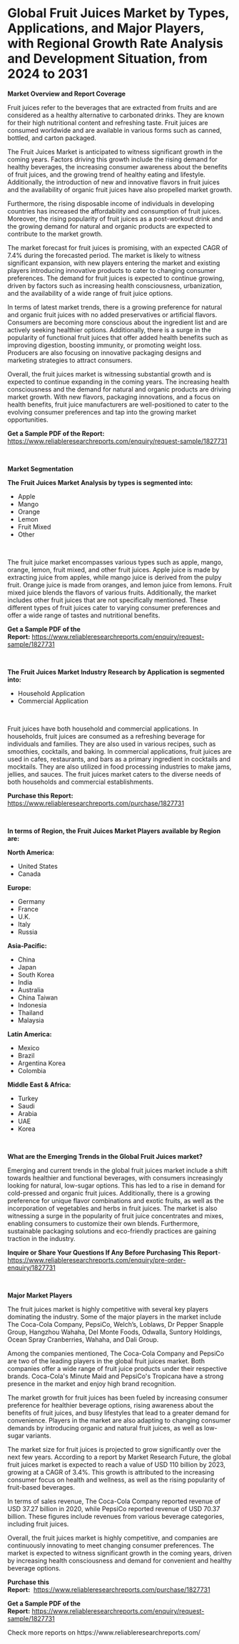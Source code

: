 <p><h1>Global Fruit Juices Market by Types, Applications, and Major Players, with Regional Growth Rate Analysis and Development Situation, from 2024 to 2031</h1></p><p><strong>Market Overview and Report Coverage</strong></p>
<p><p>Fruit juices refer to the beverages that are extracted from fruits and are considered as a healthy alternative to carbonated drinks. They are known for their high nutritional content and refreshing taste. Fruit juices are consumed worldwide and are available in various forms such as canned, bottled, and carton packaged.</p><p>The Fruit Juices Market is anticipated to witness significant growth in the coming years. Factors driving this growth include the rising demand for healthy beverages, the increasing consumer awareness about the benefits of fruit juices, and the growing trend of healthy eating and lifestyle. Additionally, the introduction of new and innovative flavors in fruit juices and the availability of organic fruit juices have also propelled market growth.</p><p>Furthermore, the rising disposable income of individuals in developing countries has increased the affordability and consumption of fruit juices. Moreover, the rising popularity of fruit juices as a post-workout drink and the growing demand for natural and organic products are expected to contribute to the market growth.</p><p>The market forecast for fruit juices is promising, with an expected CAGR of 7.4% during the forecasted period. The market is likely to witness significant expansion, with new players entering the market and existing players introducing innovative products to cater to changing consumer preferences. The demand for fruit juices is expected to continue growing, driven by factors such as increasing health consciousness, urbanization, and the availability of a wide range of fruit juice options.</p><p>In terms of latest market trends, there is a growing preference for natural and organic fruit juices with no added preservatives or artificial flavors. Consumers are becoming more conscious about the ingredient list and are actively seeking healthier options. Additionally, there is a surge in the popularity of functional fruit juices that offer added health benefits such as improving digestion, boosting immunity, or promoting weight loss. Producers are also focusing on innovative packaging designs and marketing strategies to attract consumers.</p><p>Overall, the fruit juices market is witnessing substantial growth and is expected to continue expanding in the coming years. The increasing health consciousness and the demand for natural and organic products are driving market growth. With new flavors, packaging innovations, and a focus on health benefits, fruit juice manufacturers are well-positioned to cater to the evolving consumer preferences and tap into the growing market opportunities.</p></p>
<p><strong>Get a Sample PDF of the Report:</strong> <a href="https://www.reliableresearchreports.com/enquiry/request-sample/1827731">https://www.reliableresearchreports.com/enquiry/request-sample/1827731</a></p>
<p>&nbsp;</p>
<p><strong>Market Segmentation</strong></p>
<p><strong>The Fruit Juices Market Analysis by types is segmented into:</strong></p>
<p><ul><li>Apple</li><li>Mango</li><li>Orange</li><li>Lemon</li><li>Fruit Mixed</li><li>Other</li></ul></p>
<p>&nbsp;</p>
<p><p>The fruit juice market encompasses various types such as apple, mango, orange, lemon, fruit mixed, and other fruit juices. Apple juice is made by extracting juice from apples, while mango juice is derived from the pulpy fruit. Orange juice is made from oranges, and lemon juice from lemons. Fruit mixed juice blends the flavors of various fruits. Additionally, the market includes other fruit juices that are not specifically mentioned. These different types of fruit juices cater to varying consumer preferences and offer a wide range of tastes and nutritional benefits.</p></p>
<p><strong>Get a Sample PDF of the Report:</strong>&nbsp;<a href="https://www.reliableresearchreports.com/enquiry/request-sample/1827731">https://www.reliableresearchreports.com/enquiry/request-sample/1827731</a></p>
<p>&nbsp;</p>
<p><strong>The Fruit Juices Market Industry Research by Application is segmented into:</strong></p>
<p><ul><li>Household Application</li><li>Commercial Application</li></ul></p>
<p>&nbsp;</p>
<p><p>Fruit juices have both household and commercial applications. In households, fruit juices are consumed as a refreshing beverage for individuals and families. They are also used in various recipes, such as smoothies, cocktails, and baking. In commercial applications, fruit juices are used in cafes, restaurants, and bars as a primary ingredient in cocktails and mocktails. They are also utilized in food processing industries to make jams, jellies, and sauces. The fruit juices market caters to the diverse needs of both households and commercial establishments.</p></p>
<p><strong>Purchase this Report:</strong>&nbsp; <a href="https://www.reliableresearchreports.com/purchase/1827731">https://www.reliableresearchreports.com/purchase/1827731</a></p>
<p>&nbsp;</p>
<p><strong>In terms of Region, the Fruit Juices Market Players available by Region are:</strong></p>
<p>
    <p> <strong> North America: </strong>
        <ul>
            <li>United States</li>
            <li>Canada</li>
        </ul>
        </p> 
    <p> <strong> Europe: </strong>
        <ul>
            <li>Germany</li>
            <li>France</li>
            <li>U.K.</li>
            <li>Italy</li>
            <li>Russia</li>
        </ul>
        </p> 
    <p> <strong> Asia-Pacific: </strong>
        <ul>
            <li>China</li>
            <li>Japan</li>
            <li>South Korea</li>
            <li>India</li>
            <li>Australia</li>
            <li>China Taiwan</li>
            <li>Indonesia</li>
            <li>Thailand</li>
            <li>Malaysia</li>
        </ul>
        </p> 
    <p> <strong> Latin America: </strong>
        <ul>
            <li>Mexico</li>
            <li>Brazil</li>
            <li>Argentina Korea</li>
            <li>Colombia</li>
        </ul>
        </p> 
    <p> <strong> Middle East & Africa: </strong>
        <ul>
            <li>Turkey</li>
            <li>Saudi</li>
            <li>Arabia</li>
            <li>UAE</li>
            <li>Korea</li>
        </ul>
    </p>
    </p>
<p>&nbsp;</p>
<p><strong>What are the Emerging Trends in the Global Fruit Juices market?</strong></p>
<p><p>Emerging and current trends in the global fruit juices market include a shift towards healthier and functional beverages, with consumers increasingly looking for natural, low-sugar options. This has led to a rise in demand for cold-pressed and organic fruit juices. Additionally, there is a growing preference for unique flavor combinations and exotic fruits, as well as the incorporation of vegetables and herbs in fruit juices. The market is also witnessing a surge in the popularity of fruit juice concentrates and mixes, enabling consumers to customize their own blends. Furthermore, sustainable packaging solutions and eco-friendly practices are gaining traction in the industry.</p></p>
<p><strong>Inquire or Share Your Questions If Any Before Purchasing This Report</strong>- <a href="https://www.reliableresearchreports.com/enquiry/pre-order-enquiry/1827731">https://www.reliableresearchreports.com/enquiry/pre-order-enquiry/1827731</a></p>
<p>&nbsp;</p>
<p><strong>Major Market Players</strong></p>
<p><p>The fruit juices market is highly competitive with several key players dominating the industry. Some of the major players in the market include The Coca-Cola Company, PepsiCo, Welch’s, Loblaws, Dr Pepper Snapple Group, Hangzhou Wahaha, Del Monte Foods, Odwalla, Suntory Holdings, Ocean Spray Cranberries, Wahaha, and Dali Group.</p><p>Among the companies mentioned, The Coca-Cola Company and PepsiCo are two of the leading players in the global fruit juices market. Both companies offer a wide range of fruit juice products under their respective brands. Coca-Cola's Minute Maid and PepsiCo's Tropicana have a strong presence in the market and enjoy high brand recognition.</p><p>The market growth for fruit juices has been fueled by increasing consumer preference for healthier beverage options, rising awareness about the benefits of fruit juices, and busy lifestyles that lead to a greater demand for convenience. Players in the market are also adapting to changing consumer demands by introducing organic and natural fruit juices, as well as low-sugar variants.</p><p>The market size for fruit juices is projected to grow significantly over the next few years. According to a report by Market Research Future, the global fruit juices market is expected to reach a value of USD 110 billion by 2023, growing at a CAGR of 3.4%. This growth is attributed to the increasing consumer focus on health and wellness, as well as the rising popularity of fruit-based beverages.</p><p>In terms of sales revenue, The Coca-Cola Company reported revenue of USD 37.27 billion in 2020, while PepsiCo reported revenue of USD 70.37 billion. These figures include revenues from various beverage categories, including fruit juices.</p><p>Overall, the fruit juices market is highly competitive, and companies are continuously innovating to meet changing consumer preferences. The market is expected to witness significant growth in the coming years, driven by increasing health consciousness and demand for convenient and healthy beverage options.</p></p>
<p><strong>Purchase this Report:</strong>&nbsp;&nbsp;<a href="https://www.reliableresearchreports.com/purchase/1827731">https://www.reliableresearchreports.com/purchase/1827731</a></p>
<p></p>
<p><strong>Get a Sample PDF of the Report:</strong>&nbsp;<a href="https://www.reliableresearchreports.com/enquiry/request-sample/1827731">https://www.reliableresearchreports.com/enquiry/request-sample/1827731</a></p>
<p>Check more reports on https://www.reliableresearchreports.com/</p>